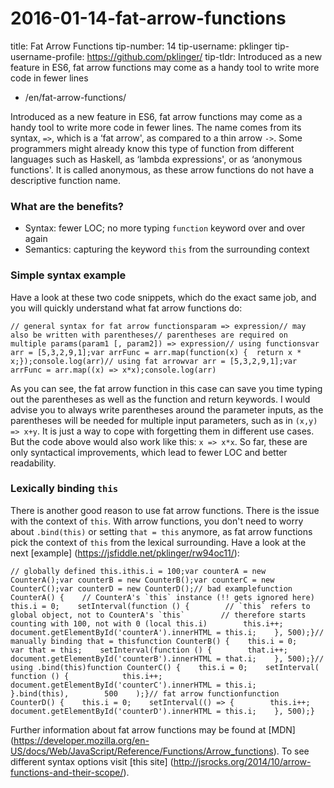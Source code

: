 # 2016-01-14-fat-arrow-functions

title: Fat Arrow Functions tip-number: 14 tip-username: pklinger tip-username-profile: https://github.com/pklinger/ tip-tldr: Introduced as a new feature in ES6, fat arrow functions may come as a handy tool to write more code in fewer lines

- /en/fat-arrow-functions/

Introduced as a new feature in ES6, fat arrow functions may come as a handy tool to write more code in fewer lines. The name comes from its syntax, `=>`, which is a ‘fat arrow', as compared to a thin arrow `->`. Some programmers might already know this type of function from different languages such as Haskell, as ‘lambda expressions', or as ‘anonymous functions'. It is called anonymous, as these arrow functions do not have a descriptive function name.

### What are the benefits?

- Syntax: fewer LOC; no more typing `function` keyword over and over again
- Semantics: capturing the keyword `this` from the surrounding context

### Simple syntax example

Have a look at these two code snippets, which do the exact same job, and you will quickly understand what fat arrow functions do:

```
// general syntax for fat arrow functionsparam => expression// may also be written with parentheses// parentheses are required on multiple params(param1 [, param2]) => expression// using functionsvar arr = [5,3,2,9,1];var arrFunc = arr.map(function(x) {  return x * x;});console.log(arr)// using fat arrowvar arr = [5,3,2,9,1];var arrFunc = arr.map((x) => x*x);console.log(arr)
```

As you can see, the fat arrow function in this case can save you time typing out the parentheses as well as the function and return keywords. I would advise you to always write parentheses around the parameter inputs, as the parentheses will be needed for multiple input parameters, such as in `(x,y) => x+y`. It is just a way to cope with forgetting them in different use cases. But the code above would also work like this: `x => x*x`. So far, these are only syntactical improvements, which lead to fewer LOC and better readability.

### Lexically binding `this`

There is another good reason to use fat arrow functions. There is the issue with the context of `this`. With arrow functions, you don't need to worry about `.bind(this)` or setting `that = this` anymore, as fat arrow functions pick the context of `this` from the lexical surrounding. Have a look at the next [example] (https://jsfiddle.net/pklinger/rw94oc11/):

```
// globally defined this.ithis.i = 100;var counterA = new CounterA();var counterB = new CounterB();var counterC = new CounterC();var counterD = new CounterD();// bad examplefunction CounterA() {    // CounterA's `this` instance (!! gets ignored here)    this.i = 0;    setInterval(function () {        // `this` refers to global object, not to CounterA's `this`        // therefore starts counting with 100, not with 0 (local this.i)        this.i++;        document.getElementById('counterA').innerHTML = this.i;    }, 500);}// manually binding that = thisfunction CounterB() {    this.i = 0;    var that = this;    setInterval(function () {        that.i++;        document.getElementById('counterB').innerHTML = that.i;    }, 500);}// using .bind(this)function CounterC() {    this.i = 0;    setInterval(        function () {            this.i++;            document.getElementById('counterC').innerHTML = this.i;        }.bind(this),        500    );}// fat arrow functionfunction CounterD() {    this.i = 0;    setInterval(() => {        this.i++;        document.getElementById('counterD').innerHTML = this.i;    }, 500);}
```

Further information about fat arrow functions may be found at [MDN] (https://developer.mozilla.org/en-US/docs/Web/JavaScript/Reference/Functions/Arrow_functions). To see different syntax options visit [this site] (http://jsrocks.org/2014/10/arrow-functions-and-their-scope/).

